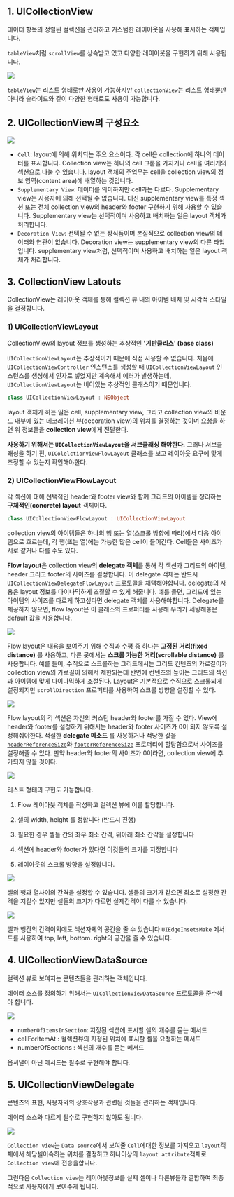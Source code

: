 ## 1. UICollectionView

데이터 항목의 정렬된 컬렉션을 관리하고 커스텀한 레이아웃을 사용해 표시하는 객체입니다.

`tableView`처럼 `scrollView`를 상속받고 있고 다양한 레이아웃을 구현하기 위해 사용됩니다.

<img src="./images/CollectionView_01.png" />

`tableView`는 리스트 형태로만 사용이 가능하지만 `collectionView`는 리스트 형태뿐만 아니라 슬라이드와 같이 다양한 형태로도 사용이 가능합니다.



## 2. UICollectionView의 구성요소

<img src="./images/CollectionView_02.png" />

- `Cell`:  layout에 의해 위치되는 주요 요소이다. 각 cell은 collection에 하나의 데이터를 표시합니다. Collection view는 하나의 cell 그룹을 가지거나 cell을 여러개의 섹션으로 나눌 수 있습니다. layout 객체의 주업무는 cell을 collection view의 정보 영역(content area)에 배열하는 것입니다.
- `Supplementary View`: 데이터를 의미하지만 cell과는 다르다. Supplementary view는 사용자에 의해 선택될 수 없습니다. 대신 supplementary view를 특정 섹션 또는 전체 collection view의 header와 footer 구현하기 위해 사용할 수 있습니다. Supplementary view는 선택적이며 사용하고 배치하는 일은 layout 객체가 처리합니다.
- `Decoration View`: 선택될 수 없는 장식품이며 본질적으로 collection view의 데이터와 연관이 없습니다. Decoration view는 supplementary view의 다른 타입입니다. supplementary view처럼, 선택적이며 사용하고 배치하는 일은 layout 객체가 처리합니다.



## 3. CollectionView Latouts

CollectionView는 레이아웃 객체를 통해 컬렉션 뷰 내의 아이템 배치 및 시각적 스타일을 결정합니다.

### 1) UICollectionViewLayout

CollectionView의 layout 정보를 생성하는 추상적인 **'기반클리스' (base class)**

`UICollectionViewLayout`는 추상적이기 때문에 직접 사용할 수 없습니다. 처음에 `UICollectionViewController` 인스턴스를 생성할 때 `UICollectionViewLayout` 인스턴스를 생성해서 인자로 넣었지만 계속해서 에러가 발생하는데, `UICollectionViewLayout`는 비어있는 추상적인 클래스이기 때문입니다.

```swift
class UICollectionViewLayout : NSObject
```

layout 객체가 하는 일은 cell, supplementary view, 그리고 collection view의 바운드 내부에 있는 데코레이션 뷰(decoration view)의 위치를 결정하는 것이며 요청을 하면 위 정보들을 **collection view**에게 전달한다.

**사용하기 위해서는 `UICollectionViewLayout`을 서브클래싱 해야한다.** 그러나 서브클래싱을 하기 전, `UIColelctionViewFlowLayout` 클래스를 보고 레이아웃 요구에 맞게 조정할 수 있는지 확인해야한다.



### 2) UICollectionViewFlowLayout

각 섹션에 대해 선택적인 header와 footer view와 함께 그리드의 아이템을 정리하는 **구체적인(concrete) layout** 객체이다.

```swift
class UICollectionViewFlowLayout : UICollectionViewLayout
```

collection view의 아이템들은 하나의 행 또는 열(스크롤 방향에 따라)에서 다음 아이템으로 흐르는데, 각 행(또는 열)에는 가능한 많은 cell이 들어간다. Cell들은 사이즈가 서로 같거나 다를 수도 있다.

**Flow layout**은 collection view의 **delegate 객체**를 통해 각 섹션과 그리드의 아이템, header 그리고 footer의 사이즈를 결정합니다. 이 delegate 객체는 반드시 `UICollectionViewDelegateFlowLayout` 프로토콜을 채택해야합니다. delegate의 사용은 layout 정보를 다이나믹하게 조절할 수 있게 해줍니다. 예를 들면, 그리드에 있는 아이템의 사이즈를 다르게 하고싶다면 delegate 객체를 사용해야합니다. Delegate를 제공하지 않으면, flow layout은 이 클래스의 프로퍼티를 사용해 우리가 세팅해놓은 default 값을 사용합니다.

<img src="./images/CollectionView_03.png" />

Flow layout은 내용을 보여주기 위해 수직과 수평 중 하나는 **고정된 거리(fixed distance)** 를 사용하고, 다른 곳에서는 **스크롤 가능한 거리(scrollable distance)** 를 사용합니다. 예를 들어, 수직으로 스크롤하는 그리드에서는 그리드 컨텐츠의 가로길이가 collection view의 가로길이 의해서 제한되는데 반면에 컨텐츠의 높이는 그리드의 섹션과 아이템에 맞게 다이나믹하게 조절된다. Layout은 기본적으로 수직으로 스크롤되게 설정되지만 `scrollDirection` 프로퍼티를 사용하여 스크롤 방향을 설정할 수 있다.

<img src="./images/CollectionView_04.png" />

Flow layout의 각 섹션은 자신의 커스텀 header와 footer를 가질 수 있다. View에 header와 footer를 설정하기 위해서는 header와 footer 사이즈가 0이 되지 않도록 설정해줘야한다. 적절한 **delegate 메소드** 를 사용하거나 적당한 값을 [`headerReferenceSize`](https://developer.apple.com/documentation/uikit/uicollectionviewflowlayout/1617710-headerreferencesize)와 [`footerReferenceSize`](https://developer.apple.com/documentation/uikit/uicollectionviewflowlayout/1617703-footerreferencesize) 프로퍼티에 할당함으로써 사이즈를 설정해줄 수 있다. 만약 header와 footer의 사이즈가 0이라면, collection view에 추가되지 않을 것이다.

<img src="./images/CollectionView_05.png" />

리스트 형태의 구현도 가능합니다.

1. Flow 레이아웃 객체를 작성하고 컬렉션 뷰에 이를 할당합니다.

2. 셀의 width, height 를 정합니다 (반드시 진행)

3. 필요한 경우 셀들 간의 좌우 최소 간격, 위아래 최소 간갹을 설정합니다

4. 섹션에 header와 footer가 있다면 이것들의 크기를 지정합니다

5. 레이아웃의 스크롤 방향을 설정합니다.

   

<img src="./images/CollectionView_06.png" />

셀의 행과 열사이의 간격을 설정할 수 있습니다. 셀들의 크기가 같으면 최소로 설정한 간격을 지킬수 있지만 셀들의 크기가 다르면 실제간격이 다를 수 있습니다. 



<img src="./images/CollectionView_07.png" />

셀과 행간의 간격이외에도 섹션자체의 공간을 줄 수 있습니다 `UIEdgeInsetsMake` 메서드를 사용하여 top, left, bottom. right의 공간을 줄 수 있습니다.



## 4. UICollectionViewDataSource

컬렉션 뷰로 보여지는 콘텐츠들을 관리하는 객체입니다.

데이터 소스를 정의하기 위해서는 `UICollectionViewDataSource` 프로토콜을 준수해야 합니다. 

<img src="./images/CollectionView_08.png" />

- `numberOfItemsInSection`: 지정된 섹션에 표시할 셀의 개수를 묻는 메서드
- cellForItemAt : 컬렉션뷰의 지정된 위치에 표시할 셀을 요청하는 메서드
- numberOfSections : 섹션의 개수를 묻는 메서드

옵셔널이 아닌 메서드는 필수로 구현해야 합니다.



## 5. UICollectionViewDelegate

콘텐츠의 표현, 사용자와의 상호작용과 관련된 것들을 관리하는 객체입니다.

데이터 소스와 다르게 필수로 구현하지 않아도 됩니다.

 <img src="./images/CollectionView_09.png" />

`Collection view`는 `Data source`에서 보여줄 `Cell`에대한 정보를 가져오고 `layout`객체에서 해당셀이속하는 위치를 결정하고 하나이상의 `layout attribute`객체로 `Collection view`에 전송을합니다.

그런다음 `Collection view`는 레이아웃정보를 실제 셀이나 다른뷰들과 결합하여 최종적으로 사용자에게 보여주게 됩니다.